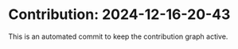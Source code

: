 # Contribution: 2024-12-16-20-43
This is an automated commit to keep the contribution graph active.

